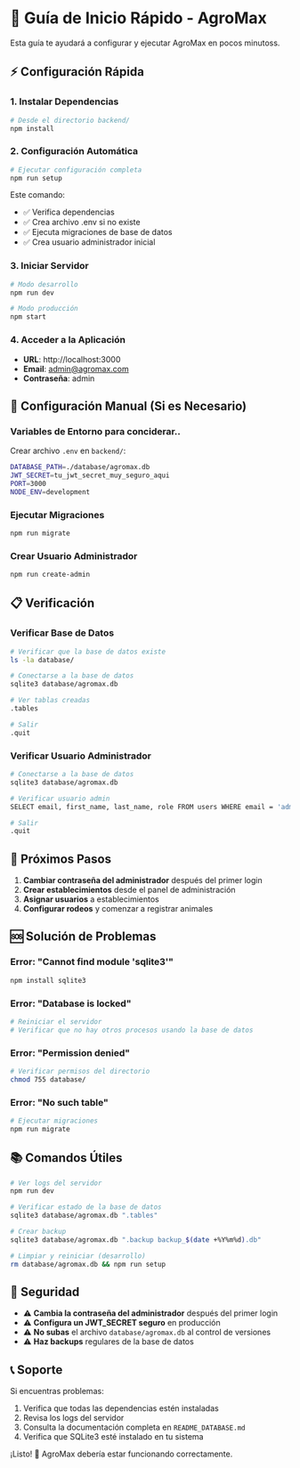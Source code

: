 # 🚀 Guía de Inicio Rápido - AgroMax

Esta guía te ayudará a configurar y ejecutar AgroMax en pocos minutoss.

## ⚡ Configuración Rápida

### 1. Instalar Dependencias
```bash
# Desde el directorio backend/
npm install
```

### 2. Configuración Automática
```bash
# Ejecutar configuración completa
npm run setup
```

Este comando:
- ✅ Verifica dependencias
- ✅ Crea archivo .env si no existe
- ✅ Ejecuta migraciones de base de datos
- ✅ Crea usuario administrador inicial

### 3. Iniciar Servidor
```bash
# Modo desarrollo
npm run dev

# Modo producción
npm start
```

### 4. Acceder a la Aplicación
- **URL**: http://localhost:3000
- **Email**: admin@agromax.com
- **Contraseña**: admin

## 🔧 Configuración Manual (Si es Necesario)

### Variables de Entorno para conciderar..
Crear archivo `.env` en `backend/`:
```bash
DATABASE_PATH=./database/agromax.db
JWT_SECRET=tu_jwt_secret_muy_seguro_aqui
PORT=3000
NODE_ENV=development
```

### Ejecutar Migraciones
```bash
npm run migrate
```

### Crear Usuario Administrador
```bash
npm run create-admin
```

## 📋 Verificación

### Verificar Base de Datos
```bash
# Verificar que la base de datos existe
ls -la database/

# Conectarse a la base de datos
sqlite3 database/agromax.db

# Ver tablas creadas
.tables

# Salir
.quit
```

### Verificar Usuario Administrador
```bash
# Conectarse a la base de datos
sqlite3 database/agromax.db

# Verificar usuario admin
SELECT email, first_name, last_name, role FROM users WHERE email = 'admin@agromax.com';

# Salir
.quit
```

## 🎯 Próximos Pasos

1. **Cambiar contraseña del administrador** después del primer login
2. **Crear establecimientos** desde el panel de administración
3. **Asignar usuarios** a establecimientos
4. **Configurar rodeos** y comenzar a registrar animales

## 🆘 Solución de Problemas

### Error: "Cannot find module 'sqlite3'"
```bash
npm install sqlite3
```

### Error: "Database is locked"
```bash
# Reiniciar el servidor
# Verificar que no hay otros procesos usando la base de datos
```

### Error: "Permission denied"
```bash
# Verificar permisos del directorio
chmod 755 database/
```

### Error: "No such table"
```bash
# Ejecutar migraciones
npm run migrate
```

## 📚 Comandos Útiles

```bash
# Ver logs del servidor
npm run dev

# Verificar estado de la base de datos
sqlite3 database/agromax.db ".tables"

# Crear backup
sqlite3 database/agromax.db ".backup backup_$(date +%Y%m%d).db"

# Limpiar y reiniciar (desarrollo)
rm database/agromax.db && npm run setup
```

## 🔐 Seguridad

- ⚠️ **Cambia la contraseña del administrador** después del primer login
- ⚠️ **Configura un JWT_SECRET seguro** en producción
- ⚠️ **No subas** el archivo `database/agromax.db` al control de versiones
- ⚠️ **Haz backups** regulares de la base de datos

## 📞 Soporte

Si encuentras problemas:
1. Verifica que todas las dependencias estén instaladas
2. Revisa los logs del servidor
3. Consulta la documentación completa en `README_DATABASE.md`
4. Verifica que SQLite3 esté instalado en tu sistema

¡Listo! 🎉 AgroMax debería estar funcionando correctamente.